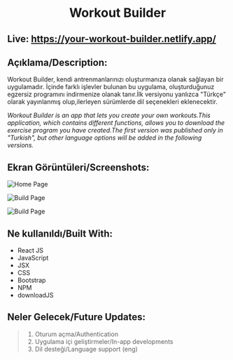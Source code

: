 <h1 align="center">
 Workout Builder 
</h1>

## Live: https://your-workout-builder.netlify.app/

## Açıklama/Description:

Workout Builder, kendi antrenmanlarınızı oluşturmanıza olanak sağlayan bir uygulamadır. İçinde farklı işlevler bulunan bu uygulama, oluşturduğunuz egzersiz programını indirmenize olanak tanır.İlk versiyonu yanlızca "Türkçe" olarak yayınlanmış olup,ilerleyen sürümlerde dil seçenekleri eklenecektir.

*Workout Builder is an app that lets you create your own workouts.This application, which contains different functions, allows you to download the exercise program you have created.The first version was published only in "Turkish", but other language options will be added in the following versions.*

## Ekran Görüntüleri/Screenshots:

![Home Page](https://drive.google.com/uc?export=view&id=1L0osIAC36fw8jl7B8JTPhOqCz1MH4vHq)

![Build Page](https://drive.google.com/uc?export=view&id=1J99jfEKFZrLiRoy0Gd9V6I1Yvu9P2Lw0)

![Build Page](https://drive.google.com/uc?export=view&id=1ABQknX_6H6w9I2TEJ_PZpMLo_Qi-s1eP)

## Ne kullanıldı/Built With:

* React JS
* JavaScript
* JSX
* CSS
* Bootstrap
* NPM
* downloadJS


## Neler Gelecek/Future Updates:

> 1. Oturum açma/Authentication
> 2. Uygulama içi geliştirmeler/In-app developments
> 3. Dil desteği/Language support (eng)


